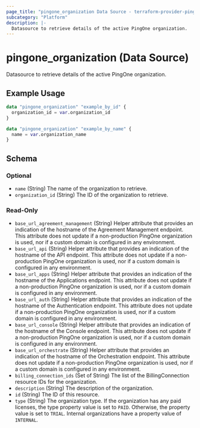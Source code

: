 ```yaml
---
page_title: "pingone_organization Data Source - terraform-provider-pingone"
subcategory: "Platform"
description: |-
  Datasource to retrieve details of the active PingOne organization.
---
```


# pingone_organization (Data Source)

Datasource to retrieve details of the active PingOne organization.

## Example Usage

```terraform
data "pingone_organization" "example_by_id" {
  organization_id = var.organization_id
}

data "pingone_organization" "example_by_name" {
  name = var.organization_name
}
```

<!-- schema generated by tfplugindocs -->
## Schema

### Optional

- `name` (String) The name of the organization to retrieve.
- `organization_id` (String) The ID of the organization to retrieve.

### Read-Only

- `base_url_agreement_management` (String) Helper attribute that provides an indication of the hostname of the Agreement Management endpoint.  This attribute does not update if a non-production PingOne organization is used, nor if a custom domain is configured in any environment.
- `base_url_api` (String) Helper attribute that provides an indication of the hostname of the API endpoint.  This attribute does not update if a non-production PingOne organization is used, nor if a custom domain is configured in any environment.
- `base_url_apps` (String) Helper attribute that provides an indication of the hostname of the Applications endpoint.  This attribute does not update if a non-production PingOne organization is used, nor if a custom domain is configured in any environment.
- `base_url_auth` (String) Helper attribute that provides an indication of the hostname of the Authentication endpoint.  This attribute does not update if a non-production PingOne organization is used, nor if a custom domain is configured in any environment.
- `base_url_console` (String) Helper attribute that provides an indication of the hostname of the Console endpoint.  This attribute does not update if a non-production PingOne organization is used, nor if a custom domain is configured in any environment.
- `base_url_orchestrate` (String) Helper attribute that provides an indication of the hostname of the Orchestration endpoint.  This attribute does not update if a non-production PingOne organization is used, nor if a custom domain is configured in any environment.
- `billing_connection_ids` (Set of String) The list of the BillingConnection resource IDs for the organization.
- `description` (String) The description of the organization.
- `id` (String) The ID of this resource.
- `type` (String) The organization type. If the organization has any paid licenses, the type property value is set to `PAID`. Otherwise, the property value is set to `TRIAL`.  Internal organizations have a property value of `INTERNAL`.

